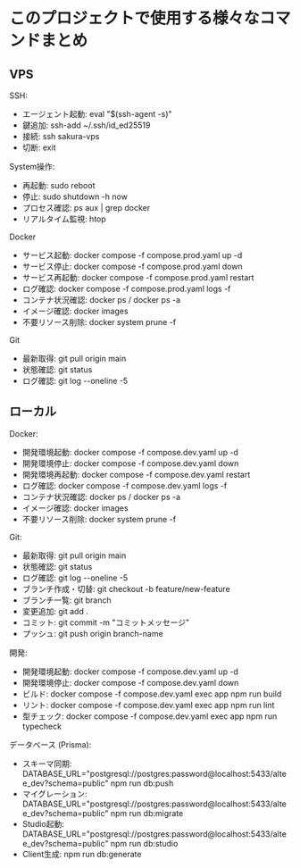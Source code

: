 # このプロジェクトで使用する様々なコマンドまとめ

## VPS

SSH:
  - エージェント起動: eval "$(ssh-agent -s)"
  - 鍵追加: ssh-add ~/.ssh/id_ed25519
  - 接続: ssh sakura-vps
  - 切断: exit

System操作:
  - 再起動: sudo reboot
  - 停止: sudo shutdown -h now
  - プロセス確認: ps aux | grep docker
  - リアルタイム監視: htop

Docker
  - サービス起動: docker compose -f compose.prod.yaml up -d
  - サービス停止: docker compose -f compose.prod.yaml down
  - サービス再起動: docker compose -f compose.prod.yaml restart
  - ログ確認: docker compose -f compose.prod.yaml logs -f
  - コンテナ状況確認: docker ps / docker ps -a
  - イメージ確認: docker images
  - 不要リソース削除: docker system prune -f

Git
  - 最新取得: git pull origin main
  - 状態確認: git status
  - ログ確認: git log --oneline -5

## ローカル

Docker:
  - 開発環境起動: docker compose -f compose.dev.yaml up -d
  - 開発環境停止: docker compose -f compose.dev.yaml down
  - 開発環境再起動: docker compose -f compose.dev.yaml restart
  - ログ確認: docker compose -f compose.dev.yaml logs -f
  - コンテナ状況確認: docker ps / docker ps -a
  - イメージ確認: docker images
  - 不要リソース削除: docker system prune -f

Git:
  - 最新取得: git pull origin main
  - 状態確認: git status
  - ログ確認: git log --oneline -5
  - ブランチ作成・切替: git checkout -b feature/new-feature
  - ブランチ一覧: git branch
  - 変更追加: git add .
  - コミット: git commit -m "コミットメッセージ"
  - プッシュ: git push origin branch-name

開発:
  - 開発環境起動: docker compose -f compose.dev.yaml up -d
  - 開発環境停止: docker compose -f compose.dev.yaml down
  - ビルド: docker compose -f compose.dev.yaml exec app npm run build
  - リント: docker compose -f compose.dev.yaml exec app npm run lint
  - 型チェック: docker compose -f compose.dev.yaml exec app npm run typecheck

データベース (Prisma):
  - スキーマ同期: DATABASE_URL="postgresql://postgres:password@localhost:5433/altee_dev?schema=public" npm run db:push
  - マイグレーション: DATABASE_URL="postgresql://postgres:password@localhost:5433/altee_dev?schema=public" npm run db:migrate
  - Studio起動: DATABASE_URL="postgresql://postgres:password@localhost:5433/altee_dev?schema=public" npm run db:studio
  - Client生成: npm run db:generate